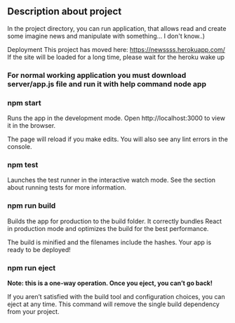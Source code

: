 ## Description about project
In the project directory, you can run application, that allows read and create some imagine news and manipulate with something... I don't know..)

Deployment
This project has moved here: https://newssss.herokuapp.com/ If the site will be loaded for a long time, please wait for the heroku wake up
### For normal working application you must download server/app.js file and run it with help command node app

### npm start
Runs the app in the development mode.
Open http://localhost:3000 to view it in the browser.

The page will reload if you make edits.
You will also see any lint errors in the console.

### npm test
Launches the test runner in the interactive watch mode.
See the section about running tests for more information.

### npm run build
Builds the app for production to the build folder.
It correctly bundles React in production mode and optimizes the build for the best performance.

The build is minified and the filenames include the hashes.
Your app is ready to be deployed!

### npm run eject
**Note: this is a one-way operation. Once you eject, you can’t go back!**

If you aren’t satisfied with the build tool and configuration choices, you can eject at any time. This command will remove the single build dependency from your project.
